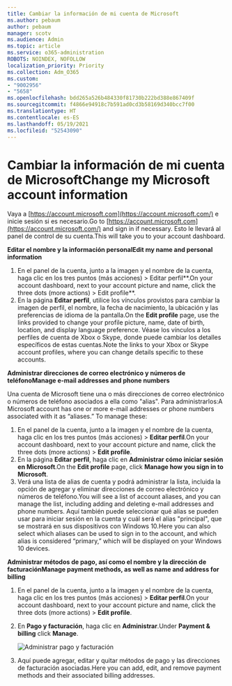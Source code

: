 ```yaml
---
title: Cambiar la información de mi cuenta de Microsoft
ms.author: pebaum
author: pebaum
manager: scotv
ms.audience: Admin
ms.topic: article
ms.service: o365-administration
ROBOTS: NOINDEX, NOFOLLOW
localization_priority: Priority
ms.collection: Adm_O365
ms.custom:
- "9002956"
- "5658"
ms.openlocfilehash: bdd265a526b484330f81730b222bd388e867409f
ms.sourcegitcommit: f4866e94918c7b591ad0cd3b58169d340bcc7f00
ms.translationtype: HT
ms.contentlocale: es-ES
ms.lasthandoff: 05/19/2021
ms.locfileid: "52543090"
---
```

# <a name="change-my-microsoft-account-information"></a><span data-ttu-id="e2b60-102">Cambiar la información de mi cuenta de Microsoft</span><span class="sxs-lookup"><span data-stu-id="e2b60-102">Change my Microsoft account information</span></span>

<span data-ttu-id="e2b60-103">Vaya a [https://account.microsoft.com](https://account.microsoft.com/) e inicie sesión si es necesario.</span><span class="sxs-lookup"><span data-stu-id="e2b60-103">Go to [https://account.microsoft.com](https://account.microsoft.com/) and sign in if necessary.</span></span> <span data-ttu-id="e2b60-104">Esto le llevará al panel de control de su cuenta.</span><span class="sxs-lookup"><span data-stu-id="e2b60-104">This will take you to your account dashboard.</span></span>  

<span data-ttu-id="e2b60-105">**Editar el nombre y la información personal**</span><span class="sxs-lookup"><span data-stu-id="e2b60-105">**Edit my name and personal information**</span></span>

1. <span data-ttu-id="e2b60-106">En el panel de la cuenta, junto a la imagen y el nombre de la cuenta, haga clic en los tres puntos (más acciones) > Editar perfil\*\*.</span><span class="sxs-lookup"><span data-stu-id="e2b60-106">On your account dashboard, next to your account picture and name, click the three dots (more actions) > Edit profile\*\*.</span></span>
2. <span data-ttu-id="e2b60-107">En la página **Editar perfil**, utilice los vínculos provistos para cambiar la imagen de perfil, el nombre, la fecha de nacimiento, la ubicación y las preferencias de idioma de la pantalla.</span><span class="sxs-lookup"><span data-stu-id="e2b60-107">On the **Edit profile** page, use the links provided to change your profile picture, name, date of birth, location, and display language preference.</span></span> <span data-ttu-id="e2b60-108">Véase los vínculos a los perfiles de cuenta de Xbox o Skype, donde puede cambiar los detalles específicos de estas cuentas.</span><span class="sxs-lookup"><span data-stu-id="e2b60-108">Note the links to your Xbox or Skype account profiles, where you can change details specific to these accounts.</span></span>

<span data-ttu-id="e2b60-109">**Administrar direcciones de correo electrónico y números de teléfono**</span><span class="sxs-lookup"><span data-stu-id="e2b60-109">**Manage e-mail addresses and phone numbers**</span></span>

<span data-ttu-id="e2b60-p103">Una cuenta de Microsoft tiene una o más direcciones de correo electrónico o números de teléfono asociados a ella como "alias". Para administrarlos:</span><span class="sxs-lookup"><span data-stu-id="e2b60-p103">A Microsoft account has one or more e-mail addresses or phone numbers associated with it as “aliases.” To manage these:</span></span>

1. <span data-ttu-id="e2b60-112">En el panel de la cuenta, junto a la imagen y el nombre de la cuenta, haga clic en los tres puntos (más acciones) > **Editar perfil**.</span><span class="sxs-lookup"><span data-stu-id="e2b60-112">On your account dashboard, next to your account picture and name, click the three dots (more actions) > **Edit profile**.</span></span>
2. <span data-ttu-id="e2b60-113">En la página **Editar perfil**, haga clic en **Administrar cómo iniciar sesión en Microsoft**.</span><span class="sxs-lookup"><span data-stu-id="e2b60-113">On the **Edit profile** page, click **Manage how you sign in to Microsoft**.</span></span> 
3. <span data-ttu-id="e2b60-114">Verá una lista de alias de cuenta y podrá administrar la lista, incluida la opción de agregar y eliminar direcciones de correo electrónico y números de teléfono.</span><span class="sxs-lookup"><span data-stu-id="e2b60-114">You will see a list of account aliases, and you can manage the list, including adding and deleting e-mail addresses and phone numbers.</span></span> <span data-ttu-id="e2b60-115">Aquí también puede seleccionar qué alias se pueden usar para iniciar sesión en la cuenta y cuál será el alias "principal", que se mostrará en sus dispositivos con Windows 10.</span><span class="sxs-lookup"><span data-stu-id="e2b60-115">Here you can also select which aliases can be used to sign in to the account, and which alias is considered “primary,” which will be displayed on your Windows 10 devices.</span></span>

<span data-ttu-id="e2b60-116">**Administrar métodos de pago, así como el nombre y la dirección de facturación**</span><span class="sxs-lookup"><span data-stu-id="e2b60-116">**Manage payment methods, as well as name and address for billing**</span></span> 

1. <span data-ttu-id="e2b60-117">En el panel de la cuenta, junto a la imagen y el nombre de la cuenta, haga clic en los tres puntos (más acciones) > **Editar perfil**.</span><span class="sxs-lookup"><span data-stu-id="e2b60-117">On your account dashboard, next to your account picture and name, click the three dots (more actions) > **Edit profile**.</span></span>
2. <span data-ttu-id="e2b60-118">En **Pago y facturación**, haga clic en **Administrar**.</span><span class="sxs-lookup"><span data-stu-id="e2b60-118">Under **Payment & billing** click **Manage**.</span></span>

    ![Administrar pago y facturación](media/manage-account.png)

3. <span data-ttu-id="e2b60-120">Aquí puede agregar, editar y quitar métodos de pago y las direcciones de facturación asociadas.</span><span class="sxs-lookup"><span data-stu-id="e2b60-120">Here you can add, edit, and remove payment methods and their associated billing addresses.</span></span> 
